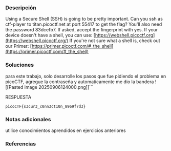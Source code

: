### Descripción 
Using a Secure Shell (SSH) is going to be pretty important. Can you ssh as ctf-player to titan.picoctf.net at port 55417 to get the flag? You'll also need the password 83dcefb7. If asked, accept the fingerprint with yes. If your device doesn't have a shell, you can use: [https://webshell.picoctf.org](https://webshell.picoctf.org/) If you're not sure what a shell is, check out our Primer: [https://primer.picoctf.com/#_the_shell](https://primer.picoctf.com/#_the_shell)


### Soluciones

para este trabajo, solo desarrolle los pasos que fue pidiendo el problema en picoCTF, agregue la contraseña y automaticamente me dio la bandera
![[Pasted image 20250906124000.png]]```

RESPUESTA

```
picoCTF{s3cur3_c0nn3ct10n_8969f7d3}
```


### Notas adicionales 

utilice conocimientos aprendidos en ejercicios anteriores

### Referencias 
